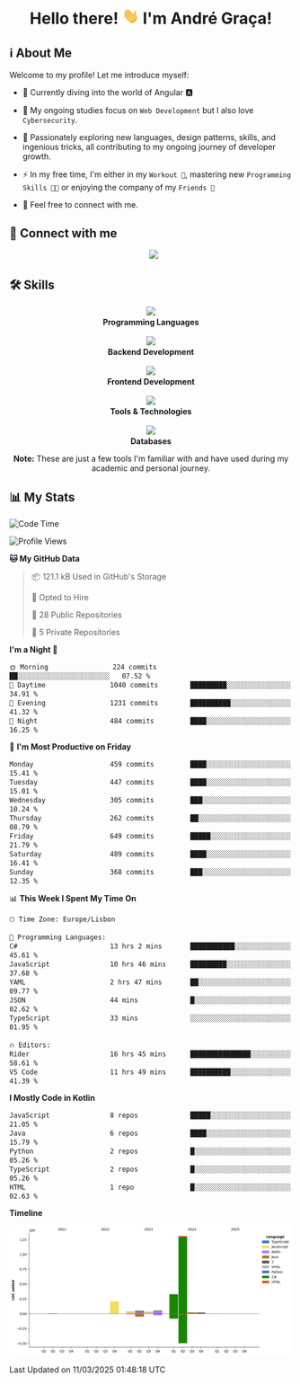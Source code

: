 <h1 align="center">Hello there! <img src="https://raw.githubusercontent.com/ABSphreak/ABSphreak/master/gifs/Hi.gif" width="30"> I'm André Graça!</h1>

## ℹ️ About Me

Welcome to my profile! Let me introduce myself:

- 🔭 Currently diving into the world of Angular 🅰️

- 🌱 My ongoing studies focus on `Web Development` but I also love `Cybersecurity`.
 
- 🚀 Passionately exploring new languages, design patterns, skills, and ingenious tricks, all contributing to my ongoing journey of developer growth.

- ⚡ In my free time, I'm either in my `Workout 💪`, mastering new `Programming Skills 👨‍💻` or enjoying the company of my `Friends 👥`

- 💬 Feel free to connect with me.

## 🤝 Connect with me

<p align="center">
  <a style="margin-left: 10px;" target="_blank" href="mailto:andre.graca.2001@gmail.com">
    <img width="50px" src="https://static.vecteezy.com/system/resources/previews/022/484/516/non_2x/google-mail-gmail-icon-logo-symbol-free-png.png">
  </a>
</p>

## 🛠️ Skills

<div align="center">
  <p align="center">
    <img src="https://skillicons.dev/icons?i=kotlin,java,js,ts,python,c&perline=6" /><br/>
    <b>Programming Languages</b><br/><br/>
    <img src="https://skillicons.dev/icons?i=spring,nodejs,express&perline=5" /><br/>
    <b>Backend Development</b><br/><br/>
    <img src="https://skillicons.dev/icons?i=react,nextjs,html,css,bootstrap,tailwind&perline=6" /><br/>
    <b>Frontend Development</b><br/><br/>
    <img src="https://skillicons.dev/icons?i=docker,linux,bash,git,github,androidstudio,jenkins,postman&perline=9" /><br/>
    <b>Tools & Technologies</b><br/><br/>
    <img src="https://skillicons.dev/icons?i=postgres,mongodb&perline=2" /><br/>
    <b>Databases</b>
  </p> 
  <p align="center"><b>Note:</b> These are just a few tools I'm familiar with and have used during my academic and personal journey.</p>
</div>

## 📊 My Stats

<!--START_SECTION:waka-->
![Code Time](http://img.shields.io/badge/Code%20Time-1%2C809%20hrs%2056%20mins-blue)

![Profile Views](http://img.shields.io/badge/Profile%20Views-0-blue)

**🐱 My GitHub Data** 

> 📦 121.1 kB Used in GitHub's Storage 
 > 
> 💼 Opted to Hire
 > 
> 📜 28 Public Repositories 
 > 
> 🔑 5 Private Repositories 
 > 
**I'm a Night 🦉** 

```text
🌞 Morning                224 commits         ██░░░░░░░░░░░░░░░░░░░░░░░   07.52 % 
🌆 Daytime                1040 commits        █████████░░░░░░░░░░░░░░░░   34.91 % 
🌃 Evening                1231 commits        ██████████░░░░░░░░░░░░░░░   41.32 % 
🌙 Night                  484 commits         ████░░░░░░░░░░░░░░░░░░░░░   16.25 % 
```
📅 **I'm Most Productive on Friday** 

```text
Monday                   459 commits         ████░░░░░░░░░░░░░░░░░░░░░   15.41 % 
Tuesday                  447 commits         ████░░░░░░░░░░░░░░░░░░░░░   15.01 % 
Wednesday                305 commits         ███░░░░░░░░░░░░░░░░░░░░░░   10.24 % 
Thursday                 262 commits         ██░░░░░░░░░░░░░░░░░░░░░░░   08.79 % 
Friday                   649 commits         █████░░░░░░░░░░░░░░░░░░░░   21.79 % 
Saturday                 489 commits         ████░░░░░░░░░░░░░░░░░░░░░   16.41 % 
Sunday                   368 commits         ███░░░░░░░░░░░░░░░░░░░░░░   12.35 % 
```


📊 **This Week I Spent My Time On** 

```text
🕑︎ Time Zone: Europe/Lisbon

💬 Programming Languages: 
C#                       13 hrs 2 mins       ███████████░░░░░░░░░░░░░░   45.61 % 
JavaScript               10 hrs 46 mins      █████████░░░░░░░░░░░░░░░░   37.68 % 
YAML                     2 hrs 47 mins       ██░░░░░░░░░░░░░░░░░░░░░░░   09.77 % 
JSON                     44 mins             █░░░░░░░░░░░░░░░░░░░░░░░░   02.62 % 
TypeScript               33 mins             ░░░░░░░░░░░░░░░░░░░░░░░░░   01.95 % 

🔥 Editors: 
Rider                    16 hrs 45 mins      ███████████████░░░░░░░░░░   58.61 % 
VS Code                  11 hrs 49 mins      ██████████░░░░░░░░░░░░░░░   41.39 % 
```

**I Mostly Code in Kotlin** 

```text
JavaScript               8 repos             █████░░░░░░░░░░░░░░░░░░░░   21.05 % 
Java                     6 repos             ████░░░░░░░░░░░░░░░░░░░░░   15.79 % 
Python                   2 repos             █░░░░░░░░░░░░░░░░░░░░░░░░   05.26 % 
TypeScript               2 repos             █░░░░░░░░░░░░░░░░░░░░░░░░   05.26 % 
HTML                     1 repo              █░░░░░░░░░░░░░░░░░░░░░░░░   02.63 % 
```



**Timeline**

![Lines of Code chart](https://raw.githubusercontent.com/AndreGraca3/AndreGraca3/main/assets/bar_graph.png)


 Last Updated on 11/03/2025 01:48:18 UTC
<!--END_SECTION:waka-->
